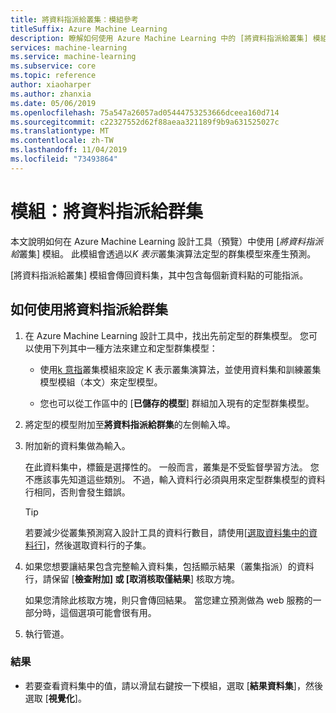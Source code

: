 ```yaml
---
title: 將資料指派給叢集：模組參考
titleSuffix: Azure Machine Learning
description: 瞭解如何使用 Azure Machine Learning 中的 [將資料指派給叢集] 模組來評分群集模型。
services: machine-learning
ms.service: machine-learning
ms.subservice: core
ms.topic: reference
author: xiaoharper
ms.author: zhanxia
ms.date: 05/06/2019
ms.openlocfilehash: 75a547a26057ad05444753253666dceea160d714
ms.sourcegitcommit: c22327552d62f88aeaa321189f9b9a631525027c
ms.translationtype: MT
ms.contentlocale: zh-TW
ms.lasthandoff: 11/04/2019
ms.locfileid: "73493864"
---
```

# <a name="module-assign-data-to-clusters"></a>模組：將資料指派給群集

本文說明如何在 Azure Machine Learning 設計工具（預覽）中使用 [*將資料指派給*叢集] 模組。 此模組會透過以*K 表示*叢集演算法定型的群集模型來產生預測。

[將資料指派給叢集] 模組會傳回資料集，其中包含每個新資料點的可能指派。 


## <a name="how-to-use-assign-data-to-clusters"></a>如何使用將資料指派給群集
  
1. 在 Azure Machine Learning 設計工具中，找出先前定型的群集模型。 您可以使用下列其中一種方法來建立和定型群集模型：  
  
    - 使用[k 意指](k-means-clustering.md)叢集模組來設定 K 表示叢集演算法，並使用資料集和訓練叢集模型模組（本文）來定型模型。  
  
    - 您也可以從工作區中的 [**已儲存的模型**] 群組加入現有的定型群集模型。

2. 將定型的模型附加至**將資料指派給群集**的左側輸入埠。  

3. 附加新的資料集做為輸入。 

   在此資料集中，標籤是選擇性的。 一般而言，叢集是不受監督學習方法。 您不應該事先知道這些類別。 不過，輸入資料行必須與用來定型群集模型的資料行相同，否則會發生錯誤。

    > [!TIP]
    > 若要減少從叢集預測寫入設計工具的資料行數目，請使用[[選取資料集中的資料行](select-columns-in-dataset.md)]，然後選取資料行的子集。 
    
4. 如果您想要讓結果包含完整輸入資料集，包括顯示結果（叢集指派）的資料行，請保留 [**檢查附加] 或 [取消核取僅結果**] 核取方塊。
  
    如果您清除此核取方塊，則只會傳回結果。 當您建立預測做為 web 服務的一部分時，這個選項可能會很有用。
  
5.  執行管道。  
  
### <a name="results"></a>結果

+  若要查看資料集中的值，請以滑鼠右鍵按一下模組，選取 [**結果資料集**]，然後選取 [**視覺化**]。

